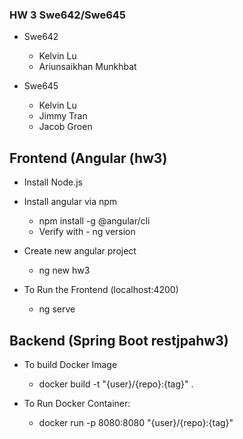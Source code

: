 ### HW 3 Swe642/Swe645
  - Swe642
    - Kelvin Lu
    - Ariunsaikhan Munkhbat

  - Swe645
    - Kelvin Lu
    - Jimmy Tran
    - Jacob Groen
  

## Frontend (Angular (hw3)
  - Install Node.js
  - Install angular via npm
    - npm install -g @angular/cli
    - Verify with - ng version
  - Create new angular project
    - ng new hw3

  - To Run the Frontend (localhost:4200)
    -  ng serve
## Backend (Spring Boot restjpahw3)
  - To build Docker Image
    - docker build -t "{user}/{repo}:{tag}" .

  - To Run Docker Container:
    - docker run -p 8080:8080 "{user}/{repo}:{tag}"
